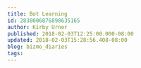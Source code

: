 ```yaml
---
title: Bot Learning
id: 2838006876898635165
author: Kirby Urner
published: 2018-02-03T12:25:00.000-08:00
updated: 2018-02-03T15:28:56.408-08:00
blog: bizmo_diaries
tags: 
---
```


